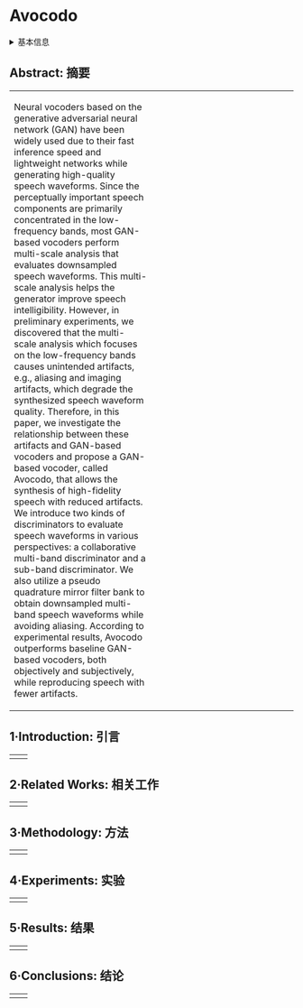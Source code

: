# Avocodo

<details>
<summary>基本信息</summary>

- 标题: "Avocodo: Generative Adversarial Network for Artifact-free Vocoder"
- 作者:
  - 01 Taejun Bak,
  - 02 Junmo Lee,
  - 03 Hanbin Bae,
  - 04 Jinhyeok Yang,
  - 05 Jae-Sung Bae,
  - 06 Young-Sun Joo
- 链接:
  - [ArXiv](https://arxiv.org/abs/2206.13404)
  - [Publication]() AAAI 2023
  - [Github]()
  - [Demo]()
- 文件:
  - [ArXiv]()
  - [Publication] #TODO

</details>

## Abstract: 摘要

<table><tr><td width="50%">

Neural vocoders based on the generative adversarial neural network (GAN) have been widely used due to their fast inference speed and lightweight networks while generating high-quality speech waveforms.
Since the perceptually important speech components are primarily concentrated in the low-frequency bands, most GAN-based vocoders perform multi-scale analysis that evaluates downsampled speech waveforms.
This multi-scale analysis helps the generator improve speech intelligibility.
However, in preliminary experiments, we discovered that the multi-scale analysis which focuses on the low-frequency bands causes unintended artifacts, e.g., aliasing and imaging artifacts, which degrade the synthesized speech waveform quality.
Therefore, in this paper, we investigate the relationship between these artifacts and GAN-based vocoders and propose a GAN-based vocoder, called Avocodo, that allows the synthesis of high-fidelity speech with reduced artifacts.
We introduce two kinds of discriminators to evaluate speech waveforms in various perspectives: a collaborative multi-band discriminator and a sub-band discriminator.
We also utilize a pseudo quadrature mirror filter bank to obtain downsampled multi-band speech waveforms while avoiding aliasing.
According to experimental results, Avocodo outperforms baseline GAN-based vocoders, both objectively and subjectively, while reproducing speech with fewer artifacts.

</td><td>

</td></tr></table>

## 1·Introduction: 引言

<table><tr><td width="50%">

</td><td>

</td></tr></table>

## 2·Related Works: 相关工作

<table><tr><td width="50%">

</td><td>

</td></tr></table>

## 3·Methodology: 方法

<table><tr><td width="50%">

</td><td>

</td></tr></table>

## 4·Experiments: 实验

<table><tr><td width="50%">

</td><td>

</td></tr></table>

## 5·Results: 结果

<table><tr><td width="50%">

</td><td>

</td></tr></table>

## 6·Conclusions: 结论

<table><tr><td width="50%">

</td><td>

</td></tr></table>
